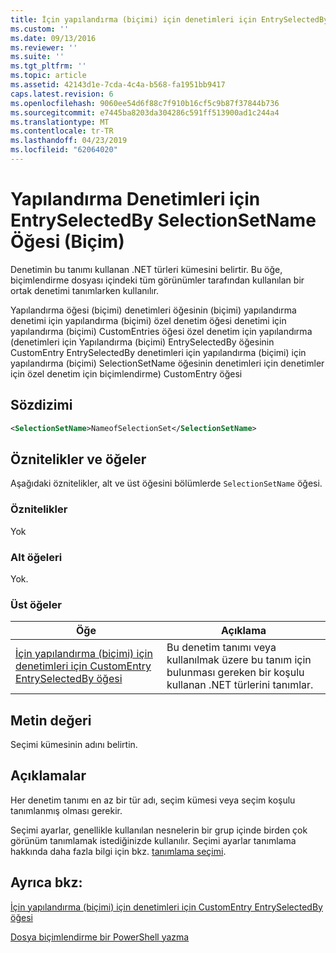 ```yaml
---
title: İçin yapılandırma (biçimi) için denetimleri için EntrySelectedBy SelectionSetName öğesi | Microsoft Docs
ms.custom: ''
ms.date: 09/13/2016
ms.reviewer: ''
ms.suite: ''
ms.tgt_pltfrm: ''
ms.topic: article
ms.assetid: 42143d1e-7cda-4c4a-b568-fa1951bb9417
caps.latest.revision: 6
ms.openlocfilehash: 9060ee54d6f88c7f910b16cf5c9b87f37844b736
ms.sourcegitcommit: e7445ba8203da304286c591ff513900ad1c244a4
ms.translationtype: MT
ms.contentlocale: tr-TR
ms.lasthandoff: 04/23/2019
ms.locfileid: "62064020"
---
```

# <a name="selectionsetname-element-for-entryselectedby-for-controls-for-configuration-format"></a>Yapılandırma Denetimleri için EntrySelectedBy SelectionSetName Öğesi (Biçim)

Denetimin bu tanımı kullanan .NET türleri kümesini belirtir. Bu öğe, biçimlendirme dosyası içindeki tüm görünümler tarafından kullanılan bir ortak denetimi tanımlarken kullanılır.

Yapılandırma öğesi (biçimi) denetimleri öğesinin (biçimi) yapılandırma denetimi için yapılandırma (biçimi) özel denetim öğesi denetimi için yapılandırma (biçimi) CustomEntries öğesi özel denetim için yapılandırma (denetimleri için Yapılandırma (biçimi) EntrySelectedBy öğesinin CustomEntry EntrySelectedBy denetimleri için yapılandırma (biçimi) için yapılandırma (biçimi) SelectionSetName öğesinin denetimleri için denetimler için özel denetim için biçimlendirme) CustomEntry öğesi

## <a name="syntax"></a>Sözdizimi

```xml
<SelectionSetName>NameofSelectionSet</SelectionSetName>

```

## <a name="attributes-and-elements"></a>Öznitelikler ve öğeler

Aşağıdaki öznitelikler, alt ve üst öğesini bölümlerde `SelectionSetName` öğesi.

### <a name="attributes"></a>Öznitelikler

Yok

### <a name="child-elements"></a>Alt öğeleri

Yok.

### <a name="parent-elements"></a>Üst öğeler

|Öğe|Açıklama|
|-------------|-----------------|
|[İçin yapılandırma (biçimi) için denetimleri için CustomEntry EntrySelectedBy öğesi](./entryselectedby-element-for-customentry-for-controls-for-configuration-format.md)|Bu denetim tanımı veya kullanılmak üzere bu tanım için bulunması gereken bir koşulu kullanan .NET türlerini tanımlar.|

## <a name="text-value"></a>Metin değeri

Seçimi kümesinin adını belirtin.

## <a name="remarks"></a>Açıklamalar

Her denetim tanımı en az bir tür adı, seçim kümesi veya seçim koşulu tanımlanmış olması gerekir.

Seçimi ayarlar, genellikle kullanılan nesnelerin bir grup içinde birden çok görünüm tanımlamak istediğinizde kullanılır. Seçimi ayarlar tanımlama hakkında daha fazla bilgi için bkz. [tanımlama seçimi](./defining-selection-sets.md).

## <a name="see-also"></a>Ayrıca bkz:

[İçin yapılandırma (biçimi) için denetimleri için CustomEntry EntrySelectedBy öğesi](./entryselectedby-element-for-customentry-for-controls-for-configuration-format.md)

[Dosya biçimlendirme bir PowerShell yazma](./writing-a-powershell-formatting-file.md)
